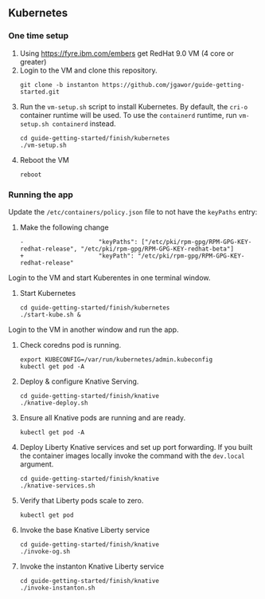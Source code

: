 ## Kubernetes

### One time setup

1. Using https://fyre.ibm.com/embers get RedHat 9.0 VM (4 core or greater)
1. Login to the VM and clone this repository.
   ```
   git clone -b instanton https://github.com/jgawor/guide-getting-started.git
   ```
1. Run the `vm-setup.sh` script to install Kubernetes. By default, the `cri-o` container runtime will be used. To use the `containerd` runtime, run `vm-setup.sh containerd` instead.
   ```
   cd guide-getting-started/finish/kubernetes
   ./vm-setup.sh
   ```
1. Reboot the VM
   ```
   reboot
   ```

### Running the app

Update the `/etc/containers/policy.json` file to not have the `keyPaths` entry:
1. Make the following change
   ```
   -                     "keyPaths": ["/etc/pki/rpm-gpg/RPM-GPG-KEY-redhat-release", "/etc/pki/rpm-gpg/RPM-GPG-KEY-redhat-beta"]
   +                     "keyPath": "/etc/pki/rpm-gpg/RPM-GPG-KEY-redhat-release"
   ```

Login to the VM and start Kuberentes in one terminal window.

1. Start Kubernetes
   ```
   cd guide-getting-started/finish/kubernetes
   ./start-kube.sh &
   ```

Login to the VM in another window and run the app.

1. Check coredns pod is running.
   ```
   export KUBECONFIG=/var/run/kubernetes/admin.kubeconfig
   kubectl get pod -A
   ```
1. Deploy & configure Knative Serving.
   ```
   cd guide-getting-started/finish/knative
   ./knative-deploy.sh
   ```
1. Ensure all Knative pods are running and are ready.
   ```
   kubectl get pod -A
   ```
1. Deploy Liberty Knative services and set up port forwarding. If you built the container images locally invoke the command with the `dev.local` argument.
   ```
   cd guide-getting-started/finish/knative
   ./knative-services.sh
   ```
1. Verify that Liberty pods scale to zero.
   ```
   kubectl get pod
   ```
1. Invoke the base Knative Liberty service
   ```
   cd guide-getting-started/finish/knative
   ./invoke-og.sh
   ```
1. Invoke the instanton Knative Liberty service
   ```
   cd guide-getting-started/finish/knative
   ./invoke-instanton.sh
   ```
